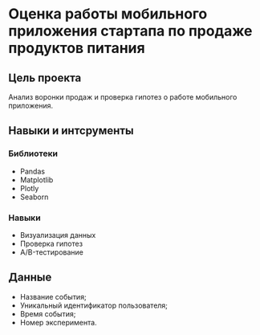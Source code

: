# Оценка работы мобильного приложения стартапа по продаже продуктов питания 

## Цель проекта 

Анализ воронки продаж и проверка гипотез о работе мобильного приложения.

## Навыки и интсрументы
### Библиотеки 
- Pandas 
- Matplotlib
- Plotly
- Seaborn 
### Навыки
- Визуализация данных 
- Проверка гипотез 
- A/B-тестирование

## Данные
- Название события;
- Уникальный идентификатор пользователя;
- Время события;
- Номер эксперимента. 
